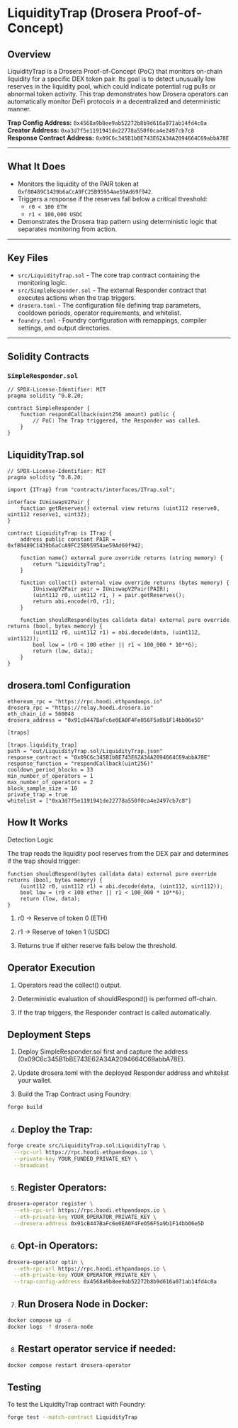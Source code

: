 # LiquidityTrap (Drosera Proof-of-Concept)

## Overview
LiquidityTrap is a Drosera Proof-of-Concept (PoC) that monitors on-chain liquidity for a specific DEX token pair. Its goal is to detect unusually low reserves in the liquidity pool, which could indicate potential rug pulls or abnormal token activity. This trap demonstrates how Drosera operators can automatically monitor DeFi protocols in a decentralized and deterministic manner.

**Trap Config Address:** `0x4568a9b8ee9ab52272b8b9d616a071ab14fd4c0a`  
**Creator Address:** `0xa3d7f5e1191941de22778a550f0ca4e2497cb7c8`  
**Response Contract Address:** `0x09C6c345B1bBE743E62A34A2094664C69abbA78E`  

---

## What It Does
* Monitors the liquidity of the PAIR token at `0xf80489C1439b6aCcA9FC25B95954ae59Ad69f942`.
* Triggers a response if the reserves fall below a critical threshold:
  - `r0 < 100 ETH`
  - `r1 < 100,000 USDC`
* Demonstrates the Drosera trap pattern using deterministic logic that separates monitoring from action.

---

## Key Files

* `src/LiquidityTrap.sol` - The core trap contract containing the monitoring logic.
* `src/SimpleResponder.sol` - The external Responder contract that executes actions when the trap triggers.
* `drosera.toml` - The configuration file defining trap parameters, cooldown periods, operator requirements, and whitelist.
* `foundry.toml` - Foundry configuration with remappings, compiler settings, and output directories.

---

## Solidity Contracts

### `SimpleResponder.sol`
```solidity
// SPDX-License-Identifier: MIT
pragma solidity ^0.8.20;

contract SimpleResponder {
    function respondCallback(uint256 amount) public {
        // PoC: The Trap triggered, the Responder was called.
    }
}
```
## LiquidityTrap.sol
```solidity
// SPDX-License-Identifier: MIT
pragma solidity ^0.8.20;

import {ITrap} from "contracts/interfaces/ITrap.sol";

interface IUniswapV2Pair {
    function getReserves() external view returns (uint112 reserve0, uint112 reserve1, uint32);
}

contract LiquidityTrap is ITrap {
    address public constant PAIR = 0xf80489C1439b6aCcA9FC25B95954ae59Ad69f942;

    function name() external pure override returns (string memory) {
        return "LiquidityTrap";
    }

    function collect() external view override returns (bytes memory) {
        IUniswapV2Pair pair = IUniswapV2Pair(PAIR);
        (uint112 r0, uint112 r1, ) = pair.getReserves();
        return abi.encode(r0, r1);
    }

    function shouldRespond(bytes calldata data) external pure override returns (bool, bytes memory) {
        (uint112 r0, uint112 r1) = abi.decode(data, (uint112, uint112));
        bool low = (r0 < 100 ether || r1 < 100_000 * 10**6);
        return (low, data);
    }
}
```
## drosera.toml Configuration
```
ethereum_rpc = "https://rpc.hoodi.ethpandaops.io"
drosera_rpc = "https://relay.hoodi.drosera.io"
eth_chain_id = 560048
drosera_address = "0x91cB447BaFc6e0EA0F4Fe056F5a9b1F14bb06e5D"

[traps]

[traps.liquidity_trap]
path = "out/LiquidityTrap.sol/LiquidityTrap.json"
response_contract = "0x09C6c345B1bBE743E62A34A2094664C69abbA78E"
response_function = "respondCallback(uint256)"
cooldown_period_blocks = 33
min_number_of_operators = 1
max_number_of_operators = 2
block_sample_size = 10
private_trap = true
whitelist = ["0xa3d7f5e1191941de22778a550f0ca4e2497cb7c8"]
```
## How It Works
Detection Logic

The trap reads the liquidity pool reserves from the DEX pair and determines if the trap should trigger:
```solidity
function shouldRespond(bytes calldata data) external pure override returns (bool, bytes memory) {
    (uint112 r0, uint112 r1) = abi.decode(data, (uint112, uint112));
    bool low = (r0 < 100 ether || r1 < 100_000 * 10**6);
    return (low, data);
}
```
1. r0 → Reserve of token 0 (ETH)

2. r1 → Reserve of token 1 (USDC)

3. Returns true if either reserve falls below the threshold.

## Operator Execution

1. Operators read the collect() output.

2. Deterministic evaluation of shouldRespond() is performed off-chain.

3. If the trap triggers, the Responder contract is called automatically.

## Deployment Steps

1. Deploy SimpleResponder.sol first and capture the address (0x09C6c345B1bBE743E62A34A2094664C69abbA78E).

2. Update drosera.toml with the deployed Responder address and whitelist your wallet.

3. Build the Trap Contract using Foundry:
```bash
forge build
```
4. ## Deploy the Trap:
```bash
forge create src/LiquidityTrap.sol:LiquidityTrap \
  --rpc-url https://rpc.hoodi.ethpandaops.io \
  --private-key YOUR_FUNDED_PRIVATE_KEY \
  --broadcast
```

5. ## Register Operators:
```bash
drosera-operator register \
  --eth-rpc-url https://rpc.hoodi.ethpandaops.io \
  --eth-private-key YOUR_OPERATOR_PRIVATE_KEY \
  --drosera-address 0x91cB447BaFc6e0EA0F4Fe056F5a9b1F14bb06e5D
```

6. ## Opt-in Operators:
```bash
drosera-operator optin \
  --eth-rpc-url https://rpc.hoodi.ethpandaops.io \
  --eth-private-key YOUR_OPERATOR_PRIVATE_KEY \
  --trap-config-address 0x4568a9b8ee9ab52272b8b9d616a071ab14fd4c0a
```

7. ## Run Drosera Node in Docker:
```bash
docker compose up -d
docker logs -f drosera-node
```

8. ## Restart operator service if needed:
```bash
docker compose restart drosera-operator
```
## Testing
To test the LiquidityTrap contract with Foundry:
```bash
forge test --match-contract LiquidityTrap
```



